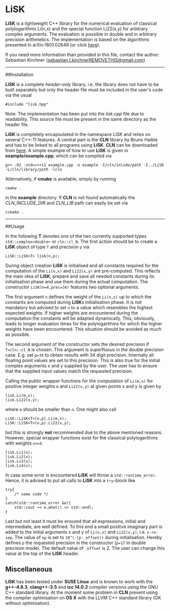 # LiSK

**LiSK** is a lightweight C++ library for the numerical evaluation of classical polylogarithms Li(n,x) and the special function Li22(x,y) for arbitrary complex arguments. The evaluation is possible in double and in arbitrary precision arithmetics. The implementation is based on the algorithms presented in arXiv:1601.02649 (or click [here](http://arxiv.org/abs/1601.02649)).

If you need more information than provided in this file, contact the author:
Sebastian Kirchner (sebastian.t.kirchnerREMOVETHIS@gmail.com)

---

##Installation

**LiSK** is a complete _header-only_ library, i.e. the library does not have to be built separately but only the header file must be included in the user's code via the usual

	#include "lisk.hpp"

Note: The implementation has been put into the _lisk.cpp_ file due to readability. This source file must be present in the same directory as the header file.

**LiSK** is completely encapsulated in the namespace _LiSK_ and relies on several C++-11 features. A central part is the **CLN** library by Bruno Haible and has to be linked to all programs using **LiSK**. **CLN** can be downloaded from [here](http://www.ginac.de/CLN/).
A simple example of how to use **LiSK** is given in **example/example.cpp**, which can be compiled via

	g++ -O2 -std=c++11 example.cpp -o example -I/cln/inlude/path -I../LiSK -L/cln/library/path -lcln

Alternatively, if **cmake** is available, simply by running

	cmake .
	
in the **example** directory. If **CLN** is not found automatically the _CLN\_INCLUDE\_DIR_ and _CLN\_LIB_ path can easily be set via

	ccmake .

---

##Usage

In the following **T** denotes one of the two currently supported types 
`std::complex<double>` or `cln::cl_N`. The first action should be to create a **LiSK** object of type `T` and precision `p` via
	
	LiSK::LiSK<T> lisk(n,p);
	
During object creation **LiSK** is initialised and all constants required for the computation of the `Li(n,x)` and `Li22(x,y)` are pre-computed. This reflects the main idea of **LiSK**; prepare and save all needed constants during its initialisation phase and use them during the actual computation. The constructor  `LiSK(n=4,prec=34)` features two optional arguments.

The first argument `n` defines the weight of the `Li(n,x)` up to which the constants are computed during **LiSK**s initialisation phase. It is not mandatory but advised to set `n` to a value which resembles the highest expected weights. If higher weights are encountered during the computation the constants will be adapted dynamically. This, obviously, leads to longer evaluation times for the polylogarithms for which the higher weights have been encountered. This situation should be avoided as much as possible.

The second argument of the constructor sets the desired precision if `T=cln::cl_N` is chosen. This argument is superfluous in the double precision case. E.g. set `p=34` to obtain results with 34 digit precision. Internally all floating point values are set to this precision. This is also true for the initial complex arguments x and y supplied by the user. The user has to ensure that the supplied input values match the requested precision.

Calling the public wrapper functions for the computation of `Li(m,x)` for positive integer weights `m` and `Li22(x,y)` at given points x and y is given by

	lisk.Li(m,x);
	lisk.Li22(x,y);
	
where `m` should be smaller than `n`. One might also call

	LiSK::LiSK<T>(n,p).Li(m,x);
	LiSK::LiSK<T>(n,p).Li22(x,y);

but this is strongly **not** recommended due to the above mentioned reasons. However, special wrapper functions exist for the classical polylogarithms with weights `n<=4`

	lisk.Li1(x);
	lisk.Li2(x);
	lisk.Li3(x);
	lisk.Li4(x);
	
In case some error is encountered **LiSK** will throw a `std::runtime_error`. Hence, it is advised to put all calls to **LiSK** into a `try`-block like

	try{
		/* some code */
	}
	catch(std::runtime_error &e){
		std::cout << e.what() << std::endl;
	}
	
Last but not least it must be ensured that all expressions, initial and intermediate, are well defined. To this end a small positive imaginary part is added to the initial arguments x and y of `Li(n,x)` and `Li22(x,y)`, i.e. `x->x-iep`.
The value of `ep` is set to `10^(-(p-_offset))` during initialisation. Hereby defines `p` the requested precision in the constructor (`p=17` in double precision mode). The default value of `_offset` is 2. The user can change this value at the top of the **LiSK** header.

## Miscellaneous

**LiSK** has been tested under **SUSE Linux** and is known to work with the **g++-4.8.3**, **clang++-3.5** and **icc 14.0.2** compiler versions using the GNU C++ standard library. At the moment some problem in **CLN** prevent using the compiler optimisation on **OS X** with the LLVM C++ standard library (OK without optimisation).